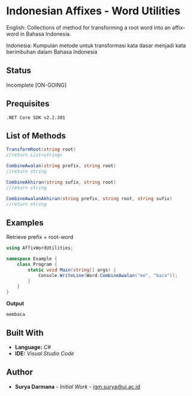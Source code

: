 # Indonesian Affixes - Word Utilities

English:
Collections of method for transforming a root word into an affix-word in Bahasa Indonesia.

Indonesia:
Kumpulan metode untuk transformasi kata dasar menjadi kata berimbuhan dalam Bahasa Indonesia

## Status
Incomplete [ON-GOING]

## Prequisites
```
.NET Core SDK v2.2.301
```

## List of Methods
```csharp
TransformRoot(string root) 
//return List<string>

CombineAwalan(string prefix, string root) 
//return string

CombineAkhiran(string sufix, string root) 
//return string

CombineAwalanAkhiran(string prefix, string root, string sufix) 
//return string
```
## Examples
Retrieve prefix + root-word
```csharp
using AffixWordUtilities;

namespace Example {
    class Program {
        static void Main(string[] args) {
            Console.WriteLine(Word.CombineAwalan("me", "baca"));
        }
    }
}
```
**Output**
```
membaca
```

## Built With

* **Language:** *C#*
* **IDE:** *Visual Studio Code*

## Author

* **Surya Darmana** - *Initial Work* - igm.surya@ui.ac.id


